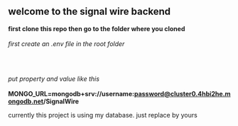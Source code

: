 ## welcome to the signal wire backend

**first clone this repo then go to the folder where you cloned** <br/>
<br/>
_first create an .env file in the root folder_

<br/>
<br/>

_put property and value like this_
<br/>
<br/>
**MONGO_URL=mongodb+srv://username:password@cluster0.4hbi2he.mongodb.net/SignalWire**

currently this project is using my database. just replace by yours
